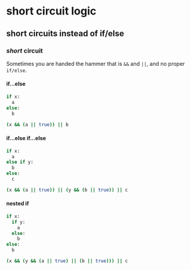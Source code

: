 # short circuit logic

## short circuits instead of if/else


### _short_ circuit

Sometimes you are handed the hammer that is `&&` and `||`,
and no proper `if/else`.

#### if...else

```python
if x:
  a
else:
  b
```

```sh
(x && (a || true)) || b
```

#### if...else if...else

```python
if x:
  a
else if y:
  b
else:
  c
```

```sh
(x && (a || true)) || (y && (b || true)) || c
```

#### nested if

```python
if x:
  if y:
    a
  else:
    b
else:
  b
```

```sh
(x && (y && (a || true) || (b || true))) || c
```
